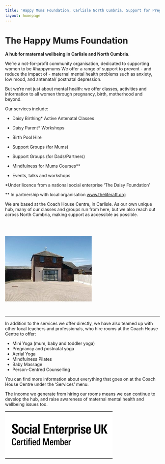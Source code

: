 ```yaml
---
title: 'Happy Mums Foundation, Carlisle North Cumbria. Support for Pregnancy & Mums. Local, Practical, Peer-led'
layout: homepage
---
```



# The Happy Mums Foundation

**A hub for maternal wellbeing in Carlisle and North Cumbria.**

We’re a not-for-profit community organisation, dedicated to supporting women to be #happymums We offer a range of support to prevent - and reduce the impact of - maternal mental health problems such as anxiety, low mood, and antenatal/ postnatal depression.

But we’re not just about mental health: we offer classes, activities and information to all women through pregnancy, birth, motherhood and beyond.

Our services include:

* Daisy Birthing\* Active Antenatal Classes

* Daisy Parent\* Workshops

* Birth Pool Hire

* Support Groups (for Mums)

* Support Groups (for Dads/Partners)

* Mindfulness for Mums Courses\*\*

* Events, talks and workshops

\*Under licence from a national social enterprise ‘The Daisy Foundation’

\*\* In partnership with local organisation www.theliferaft.org

We are based at the Coach House Centre, in Carlisle. As our own unique hub, many of our classes and groups run from here, but we also reach out across North Cumbria, making support as accessible as possible.

&nbsp;

&nbsp; &nbsp; &nbsp; &nbsp; &nbsp; &nbsp; &nbsp; &nbsp; &nbsp; &nbsp; &nbsp; &nbsp; &nbsp; &nbsp; &nbsp; &nbsp; &nbsp; &nbsp; &nbsp; &nbsp; &nbsp; &nbsp; &nbsp; &nbsp; &nbsp; &nbsp; &nbsp; &nbsp; &nbsp; &nbsp; &nbsp; &nbsp; &nbsp; &nbsp; &nbsp; &nbsp; &nbsp; &nbsp; &nbsp; &nbsp; &nbsp; &nbsp; &nbsp; &nbsp; &nbsp; &nbsp; &nbsp; &nbsp; &nbsp;&nbsp;![](/uploads/versions/coachhouse1---x----282-212x---.jpg)

&nbsp;

---

In addition to the services we offer directly, we have also teamed up with other local teachers and professionals, who hire rooms at the Coach House Centre to offer:

* Mini Yoga (mum, baby and toddler yoga)
* Pregnancy and postnatal yoga
* Aerial Yoga
* Mindfulness Pilates
* Baby Massage
* Person-Centred Counselling

You can find more information about everything that goes on at the Coach House Centre under the ‘Services’ menu.

The income we generate from hiring our rooms means we can continue to develop the hub, and raise awareness of maternal mental health and wellbeing issues too.

![image](/uploads/versions/social-enterprise-uk-member-certified-regular-black---x1939-0-4017-1779-350-155x---.png)